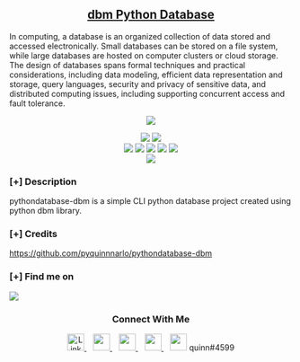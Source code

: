 <h2 align="center"><u>dbm Python Database</u></h2>


In computing, a database is an organized collection of data stored and accessed electronically. Small databases can be stored on a file system, while large databases are hosted on computer clusters or cloud storage. The design of databases spans formal techniques and practical considerations, including data modeling, efficient data representation and storage, query languages, security and privacy of sensitive data, and distributed computing issues, including supporting concurrent access and fault tolerance.

<div align="center">
    <img src="https://media.giphy.com/media/IpeYSEZshTefe/giphy.gif" >
</div>

<p align="center">
    <img src="https://img.shields.io/github/license/pyquinnnarlo/pythondatabase-dbm?style=for-the-badge&color=blue">
    <img src="https://img.shields.io/github/contributors/pyquinnnarlo/pythondatabase-dbm?style=for-the-badge&color=cyan">
<br>
    <img src="https://img.shields.io/badge/Author-PyQuinn-magenta?style=flat-square">
    <img src="https://img.shields.io/badge/Open%20Source-Yes-orange?style=flat-square">
    <img src="https://img.shields.io/badge/Maintained-Yes-cyan?style=flat-square">
    <img src="https://img.shields.io/badge/Made%20In-Liberia-green?style=flat-square">
    <img src="https://img.shields.io/badge/Written%20In-Python-blue?style=flat-square">
<br>
    <img src="https://github-readme-stats.vercel.app/api/pin/?username=pyquinnnarlo&repo=pythondatabase-dbm&theme=synthwave">
</p>

### [+] Description
pythondatabase-dbm is a simple CLI python database project created using python dbm library. 

### [+] Credits 
<a href="https://github.com/pyquinnnarlo/pythondatabase-dbm">https://github.com/pyquinnnarlo/pythondatabase-dbm</a>

### [+] Find me on 
<a href="mailto:pyquinnnarlo@gmail.com" target="_blank"><img src="https://img.shields.io/badge/Email-pyquinnnarlo@gmail.com-blue?style=for-the-badge&logo=gmail"></a>

<h3 align="center">Connect With Me</h3>
<p align="center">
  <a href="[https://www.linkedin.com/in/hyuncafe/](https://www.linkedin.com/in/brilliant-narlo-b0ab4724a/)" target="_blank">
    <img src="https://img.icons8.com/fluency/48/null/linkedin-circled.png" alt="Linkedin" width="30" height="30"/>
  </a> &nbsp;&nbsp;
  
  <a href="https://github.com/pyquinnnarlo" target="_blank">
    <img src="https://img.icons8.com/fluency/48/null/github.png" width="30" height="30"/>
  </a> &nbsp;&nbsp;
  
  <a href="mailto:pyquinnnarlo@gmail.com" target="_blank">
    <img src="https://img.icons8.com/fluency/48/null/gmail.png" width="30" height="30"/>
  </a> &nbsp;&nbsp;

  <a href="https://web.facebook.com/codewithquinn" target="_blank">
    <img src="https://img.icons8.com/fluency/48/null/meta.png" width="30" height="30"/>
</a> &nbsp;&nbsp;
  <a>
    <img src="https://img.icons8.com/fluency/48/null/discord-new-logo.png" width="30" height="30"/>
    <span>quinn#4599</span>
</p> 
